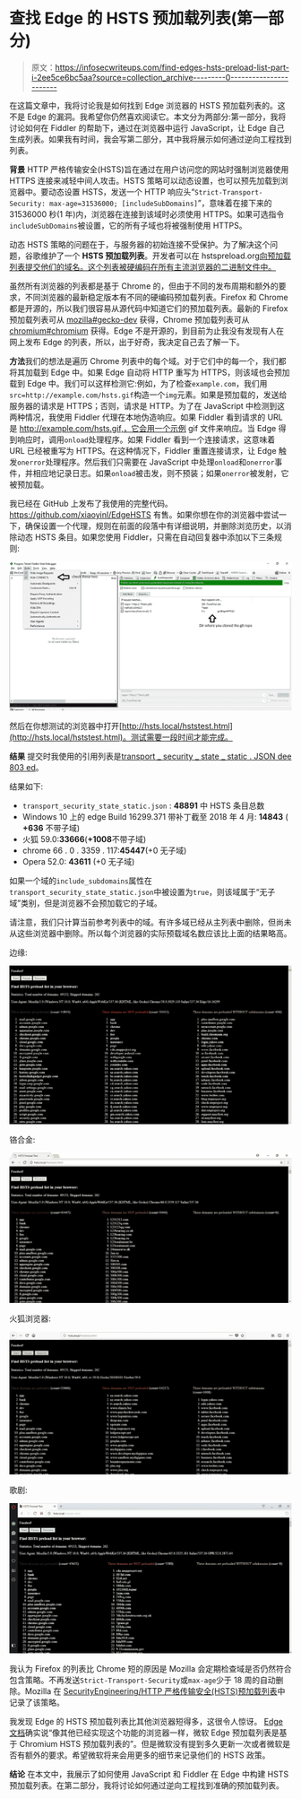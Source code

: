 # 查找 Edge 的 HSTS 预加载列表(第一部分)

> 原文：<https://infosecwriteups.com/find-edges-hsts-preload-list-part-i-2ee5ce6bc5aa?source=collection_archive---------0----------------------->

在这篇文章中，我将讨论我是如何找到 Edge 浏览器的 HSTS 预加载列表的。这不是 Edge 的漏洞。我希望你仍然喜欢阅读它。本文分为两部分:第一部分，我将讨论如何在 Fiddler 的帮助下，通过在浏览器中运行 JavaScript，让 Edge 自己生成列表。如果我有时间，我会写第二部分，其中我将展示如何通过逆向工程找到列表。

**背景**
HTTP 严格传输安全(HSTS)旨在通过在用户访问您的网站时强制浏览器使用 HTTPS 连接来减轻中间人攻击。HSTS 策略可以动态设置，也可以预先加载到浏览器中。要动态设置 HSTS，发送一个 HTTP 响应头“`Strict-Transport-Security: max-age=31536000; [includeSubDomains]`”，意味着在接下来的 31536000 秒(1 年)内，浏览器在连接到该域时必须使用 HTTPS。如果可选指令`includeSubDomains`被设置，它的所有子域也将被强制使用 HTTPS。

动态 HSTS 策略的问题在于，与服务器的初始连接不受保护。为了解决这个问题，谷歌维护了一个 **HSTS 预加载列表**。开发者可以在 hstspreload.org[向预加载列表提交他们的域名。这个列表被硬编码在所有主流浏览器的二进制文件中。](https://hstspreload.org)

虽然所有浏览器的列表都是基于 Chrome 的，但由于不同的发布周期和额外的要求，不同浏览器的最新稳定版本有不同的硬编码预加载列表。Firefox 和 Chrome 都是开源的，所以我们很容易从源代码中知道它们的预加载列表。最新的 Firefox 预加载列表可从 [mozilla#gecko-dev](https://github.com/mozilla/gecko-dev/blob/master/security/manager/ssl/nsSTSPreloadList.inc) 获得，Chrome 预加载列表可从 [chromium#chromium](https://github.com/chromium/chromium/blob/master/net/http/transport_security_state_static.json) 获得。Edge 不是开源的，到目前为止我没有发现有人在网上发布 Edge 的列表，所以，出于好奇，我决定自己去了解一下。

**方法**我们的想法是遍历 Chrome 列表中的每个域。对于它们中的每一个，我们都将其加载到 Edge 中。如果 Edge 自动将 HTTP 重写为 HTTPS，则该域也会预加载到 Edge 中。我们可以这样检测它:例如，为了检查`example.com`，我们用`src=http://example.com/hsts.gif`构造一个`img`元素。如果是预加载的，发送给服务器的请求是 HTTPS；否则，请求是 HTTP。为了在 JavaScript 中检测到这两种情况，我使用 Fiddler 代理在本地伪造响应。如果 Fiddler 看到请求的 URL 是 http://example.com/hsts.gif,，它会用一个示例 gif 文件来响应。当 Edge 得到响应时，调用`onload`处理程序。如果 Fiddler 看到一个连接请求，这意味着 URL 已经被重写为 HTTPS。在这种情况下，Fiddler 重置连接请求，让 Edge 触发`onerror`处理程序。然后我们只需要在 JavaScript 中处理`onload`和`onerror`事件，并相应地记录日志。如果`onload`被击发，则不预装；如果`onerror`被发射，它被预加载。

我已经在 GitHub 上发布了我使用的完整代码。https://github.com/xiaoyinl/EdgeHSTS 有售。如果你想在你的浏览器中尝试一下，确保设置一个代理，规则在前面的段落中有详细说明，并删除浏览历史，以消除动态 HSTS 条目。如果您使用 Fiddler，只需在自动回复器中添加以下三条规则:

![](img/4842ab4f4f5ffcd46abe6581ffba6c8f.png)

然后在你想测试的浏览器中打开[http://hsts.local/hststest.html](http://hsts.local/hststest.html)。测试需要一段时间才能完成。

**结果**
提交时我使用的引用列表是[transport _ security _ state _ static . JSON dee 803 ed](https://raw.githubusercontent.com/chromium/chromium/dee803ed55ad30b90e1a96622e2b4b5ca7ab5788/net/http/transport_security_state_static.json)。

结果如下:

*   `transport_security_state_static.json` : **48891** 中 HSTS 条目总数
*   Windows 10 上的 edge Build 16299.371 带补丁截至 2018 年 4 月: **14843** ( **+636** 不带子域)
*   火狐 59.0:**33666**(**+1008**不带子域)
*   chrome 66 . 0 . 3359 . 117:**45447**(+0 无子域)
*   Opera 52.0: **43611** (+0 无子域)

如果一个域的`include_subdomains`属性在`transport_security_state_static.json`中被设置为`true`，则该域属于“无子域”类别，但是浏览器不会预加载它的子域。

请注意，我们只计算当前参考列表中的域。有许多域已经从主列表中删除，但尚未从这些浏览器中删除。所以每个浏览器的实际预载域名数应该比上面的结果略高。

边缘:

![](img/04b43dbbde8f9caf4bdc678e6eaf7072.png)

铬合金:

![](img/4732258b4b6fbe52f2131f75f22814e9.png)

火狐浏览器:

![](img/e3cb5b949173024cd28778e47ed46a04.png)

歌剧:

![](img/259e8c02a9adeacc99b7932b1386c358.png)

我认为 Firefox 的列表比 Chrome 短的原因是 Mozilla 会定期检查域是否仍然符合包含策略。不再发送`Strict-Transport-Security`或`max-age`少于 18 周的自动删除。Mozilla 在 [SecurityEngineering/HTTP 严格传输安全(HSTS)预加载列表](https://wiki.mozilla.org/SecurityEngineering/HTTP_Strict_Transport_Security_%28HSTS%29_Preload_List)中记录了该策略。

我发现 Edge 的 HSTS 预加载列表比其他浏览器短得多，这很令人惊讶。 [Edge 文档](https://docs.microsoft.com/en-us/microsoft-edge/dev-guide/security/hsts)确实说“像其他已经实现这个功能的浏览器一样，微软 Edge 预加载列表是基于 Chromium HSTS 预加载列表的”。但是微软没有提到多久更新一次或者微软是否有额外的要求。希望微软将来会用更多的细节来记录他们的 HSTS 政策。

**结论**
在本文中，我展示了如何使用 JavaScript 和 Fiddler 在 Edge 中构建 HSTS 预加载列表。在第二部分，我将讨论如何通过逆向工程找到准确的预加载列表。
